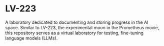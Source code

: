 # LV-223
A laboratory dedicated to documenting and storing progress in the AI space. Similar to LV-223, the experimental moon in the Prometheus movie, this repository serves as a virtual laboratory for testing, fine-tuning language models (LLMs).
